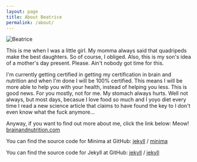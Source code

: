 ```yaml
---
layout: page
title: About Beatrice
permalink: /about/
---
```


![Beatrice](https://placekitten.com/g/200/300)

This is me when I was a little girl. My momma always said that quadripeds make the best daughters. So of course, I obliged. Also, this is my son's idea of a mother's day present. Please. Ain't nobody got time for this.

I'm currently getting certified in getting my certification in brain and nutrition and when I'm done I will be 100% certified. This means I will be more able to help you with your health, instead of helping you less. This is good news. For you mostly, not for me. My stomach always hurts. Well not always, but most days, becasue I love food so much and I yoyo diet every time I read a new science article that claims to have found the key to I don't even know what the fuck anymore...

Anyway, if you want to find out more about me, click the link below: Meow!    
[brainandnutrition.com](https://example.com/)

You can find the source code for Minima at GitHub:
[jekyll][jekyll-organization] /
[minima](https://github.com/jekyll/minima)

You can find the source code for Jekyll at GitHub:
[jekyll][jekyll-organization] /
[jekyll](https://github.com/jekyll/jekyll)


[jekyll-organization]: https://github.com/jekyll
